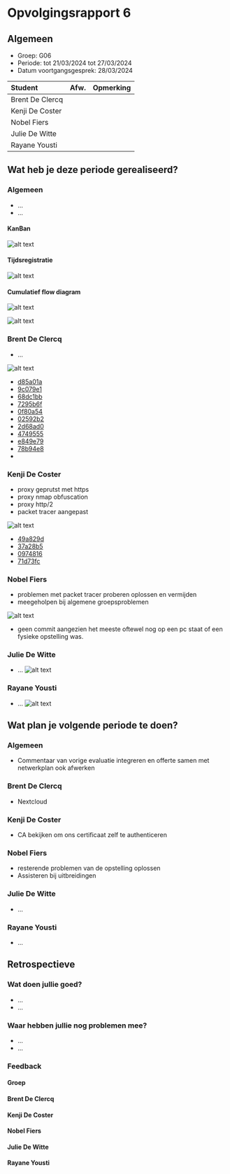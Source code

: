 # Opvolgingsrapport 6

## Algemeen

- Groep: G06
- Periode: tot 21/03/2024 tot 27/03/2024
- Datum voortgangsgesprek: 28/03/2024

| Student         | Afw. | Opmerking |
| :-------------- | :--: | :-------- |
| Brent De Clercq |      |           |
| Kenji De Coster |      |           |
| Nobel Fiers     |      |           |
| Julie De Witte  |      |           |
| Rayane Yousti   |      |           |

## Wat heb je deze periode gerealiseerd?

### Algemeen

- ...
- ...

#### KanBan

<!-- Voeg hier een screenshot toe van de huidige toestand van het kanban bord. -->

![alt text](./img/Kanban.png)

#### Tijdsregistratie

<!-- Voeg hier een screenshot toe van het teamoverzicht van de tijdregistratie, met totaal per student en team -->

![alt text](./img/jira.png)

#### Cumulatief flow diagram

<!-- Voeg hier een screenshot toe van het cumulatief flow diagram voor de periode van het rapport. -->

![alt text](./img/diagram.png)

<!-- Voeg hier een screenshot toe van het cumulatief flow diagram voor de volledige periode van het project. -->

![alt text](./img/diagramCummulatief.png)

### Brent De Clercq

<!-- Voeg hier een overzicht toe van gerealiseerde taken inclusief links naar relevante commits/documenten. -->

- ...

![alt text](./img/Brent.png)

- [d85a01a](https://github.com/HoGentTIN/sep2324-gent-g06/commit/d85a01a9c368cb2d3af0766cfeb1bc692dfee05b)
- [9c079e1](https://github.com/HoGentTIN/sep2324-gent-g06/commit/9c079e1c96cd1a33e3a92e2f9656894abbd078b6)
- [68dc1bb](https://github.com/HoGentTIN/sep2324-gent-g06/commit/68dc1bba25635a038d4fe8e9af348fef3a1e1bdc)
- [7295b6f](https://github.com/HoGentTIN/sep2324-gent-g06/commit/7295b6f3abb826c75dd88652c946bae937cb2463)
- [0f80a54](https://github.com/HoGentTIN/sep2324-gent-g06/commit/0f80a54bf458e7b3cb942eb995156638aa7852bd)
- [02592b2](https://github.com/HoGentTIN/sep2324-gent-g06/commit/02592b2be3412c77b9ba8a85088575dab2b58640)
- [2d68ad0](https://github.com/HoGentTIN/sep2324-gent-g06/commit/2d68ad0b72dc79c14f47af954baba85691c1288b)
- [4749555](https://github.com/HoGentTIN/sep2324-gent-g06/commit/4749555f0abf96acdb0bf93c587651c725511e80)
- [e849e79](https://github.com/HoGentTIN/sep2324-gent-g06/commit/e849e790cb853f4b4816caf7287ceacf8dc5ba8a)
- [78b94e8](https://github.com/HoGentTIN/sep2324-gent-g06/commit/78b94e872838ffb2397bd5https://github.com/HoGentTIN/sep2324-gent-g06/commit/49a829d8b9165c6b99256f37d398892b4e7fa24a52cc571186dde59120)
- []()

<!-- Voeg hier een screenshot van het individueel tijdregistratierapport, met overzicht van elke taak en bijhorende uren. -->

### Kenji De Coster

<!-- Voeg hier een overzicht toe van gerealiseerde taken inclusief links naar relevante commits/documenten. -->

- proxy geprutst met https
- proxy nmap obfuscation
- proxy http/2
- packet tracer aangepast

![alt text](./img/Kenji.png)

- [49a829d ](https://github.com/HoGentTIN/sep2324-gent-g06/commit/49a829d8b9165c6b99256f37d398892b4e7fa24a)
- [37a28b5 ](https://github.com/HoGentTIN/sep2324-gent-g06/commit/37a28b56808b2b9bee4b8fc939fc7894512044d6)
- [0974816 ](https://github.com/HoGentTIN/sep2324-gent-g06/commit/097481677d4b1e64a3c6ca21b04af273f1fba7ae)
- [71d73fc ](https://github.com/HoGentTIN/sep2324-gent-g06/commit/71d73fc582958f90a48ad82a16fc23123fefc539)
<!-- Voeg hier een screenshot van het individueel tijdregistratierapport, met overzicht van elke taak en bijhorende uren. -->

### Nobel Fiers

<!-- Voeg hier een overzicht toe van gerealiseerde taken inclusief links naar relevante commits/documenten. -->

- problemen met packet tracer proberen oplossen en vermijden
- meegeholpen bij algemene groepsproblemen

![alt text](./img/Nobel.png)

  <!-- Voeg hier een screenshot van het individueel tijdregistratierapport, met overzicht van elke taak en bijhorende uren. -->

- geen commit aangezien het meeste oftewel nog op een pc staat of een fysieke opstelling was.

### Julie De Witte

<!-- Voeg hier een overzicht toe van gerealiseerde taken inclusief links naar relevante commits/documenten. -->

- ...
![alt text](./img/Julie.png)
<!-- Voeg hier een screenshot van het individueel tijdregistratierapport, met overzicht van elke taak en bijhorende uren. -->

### Rayane Yousti

<!-- Voeg hier een overzicht toe van gerealiseerde taken inclusief links naar relevante commits/documenten. -->

- ...
![alt text](./img/Rayane.png)
<!-- Voeg hier een screenshot van het individueel tijdregistratierapport, met overzicht van elke taak en bijhorende uren. -->

## Wat plan je volgende periode te doen?

### Algemeen

<!-- Voeg hier de doelstellingen toe voor volgende periode. -->

- Commentaar van vorige evaluatie integreren en offerte samen met netwerkplan ook afwerken

### Brent De Clercq

<!-- Voeg hier de individuele doelstellingen toe voor volgende periode. -->

- Nextcloud

### Kenji De Coster

<!-- Voeg hier de individuele doelstellingen toe voor volgende periode. -->

- CA bekijken om ons certificaat zelf te authenticeren

### Nobel Fiers

<!-- Voeg hier de individuele doelstellingen toe voor volgende periode. -->

- resterende problemen van de opstelling oplossen
- Assisteren bij uitbreidingen

### Julie De Witte

<!-- Voeg hier de individuele doelstellingen toe voor volgende periode. -->

- ...

### Rayane Yousti

<!-- Voeg hier de individuele doelstellingen toe voor volgende periode. -->

- ...

## Retrospectieve

### Wat doen jullie goed?

<!-- Voeg hier zaken toe die jullie goed doen naar het proces toe. -->

- ...
- ...

### Waar hebben jullie nog problemen mee?

<!-- Voeg hier zaken toe die volgens jullie beter kunnen naar het proces toe. -->

- ...
- ...

### Feedback

#### Groep

#### Brent De Clercq

#### Kenji De Coster

#### Nobel Fiers

#### Julie De Witte

#### Rayane Yousti
